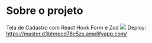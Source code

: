 # Sobre o projeto
Tela de Cadastro com React Hook Form e Zod
<img src="https://www.datocms-assets.com/115877/1712789321-capturar.png" target="_blank">
Deploy: https://master.d3bhnpcd78c5zs.amplifyapp.com/
